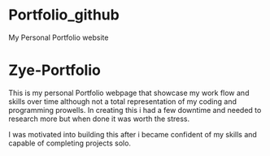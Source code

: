 # Portfolio_github
My Personal Portfolio website

# Zye-Portfolio
This is my personal Portfolio webpage that showcase my work flow
and skills over time although not a total representation 
of my coding and programming prowells.
In creating this i had a few downtime and needed to research 
more but when done it was worth the stress.

I was motivated into building this after i became confident of my skills 
and capable of completing projects solo. 
